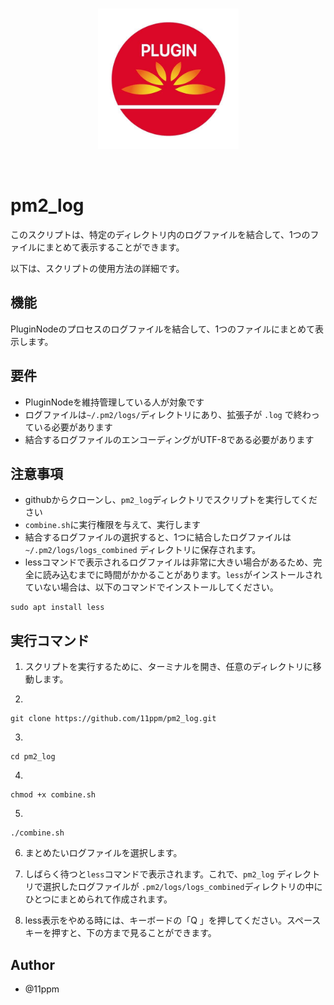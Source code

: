 <br/>
<p align="center">
<img src="./img/img2.jpg" width="225" alt="PluginJapan">
</a>
</p>
<br/>

# pm2_log
このスクリプトは、特定のディレクトリ内のログファイルを結合して、1つのファイルにまとめて表示することができます。

以下は、スクリプトの使用方法の詳細です。

## 機能
PluginNodeのプロセスのログファイルを結合して、1つのファイルにまとめて表示します。

## 要件
* PluginNodeを維持管理している人が対象です
* ログファイルは`~/.pm2/logs/`ディレクトリにあり、拡張子が `.log` で終わっている必要があります
* 結合するログファイルのエンコーディングがUTF-8である必要があります

## 注意事項
* githubからクローンし、`pm2_log`ディレクトリでスクリプトを実行してください
* `combine.sh`に実行権限を与えて、実行します
* 結合するログファイルの選択すると、1つに結合したログファイルは `~/.pm2/logs/logs_combined` ディレクトリに保存されます。
* lessコマンドで表示されるログファイルは非常に大きい場合があるため、完全に読み込むまでに時間がかかることがあります。`less`がインストールされていない場合は、以下のコマンドでインストールしてください。
```
sudo apt install less
```

## 実行コマンド
1. スクリプトを実行するために、ターミナルを開き、任意のディレクトリに移動します。
   
2. 
```
git clone https://github.com/11ppm/pm2_log.git
```

3. 
```
cd pm2_log
```

4. 
```
chmod +x combine.sh
```

5.
```
./combine.sh
```

6. まとめたいログファイルを選択します。


7. しばらく待つと`less`コマンドで表示されます。これで、`pm2_log` ディレクトリで選択したログファイルが `.pm2/logs/logs_combined`ディレクトリの中にひとつにまとめられて作成されます。

8. less表示をやめる時には、キーボードの「Q 」を押してください。スペースキーを押すと、下の方まで見ることができます。


## Author

* @11ppm



